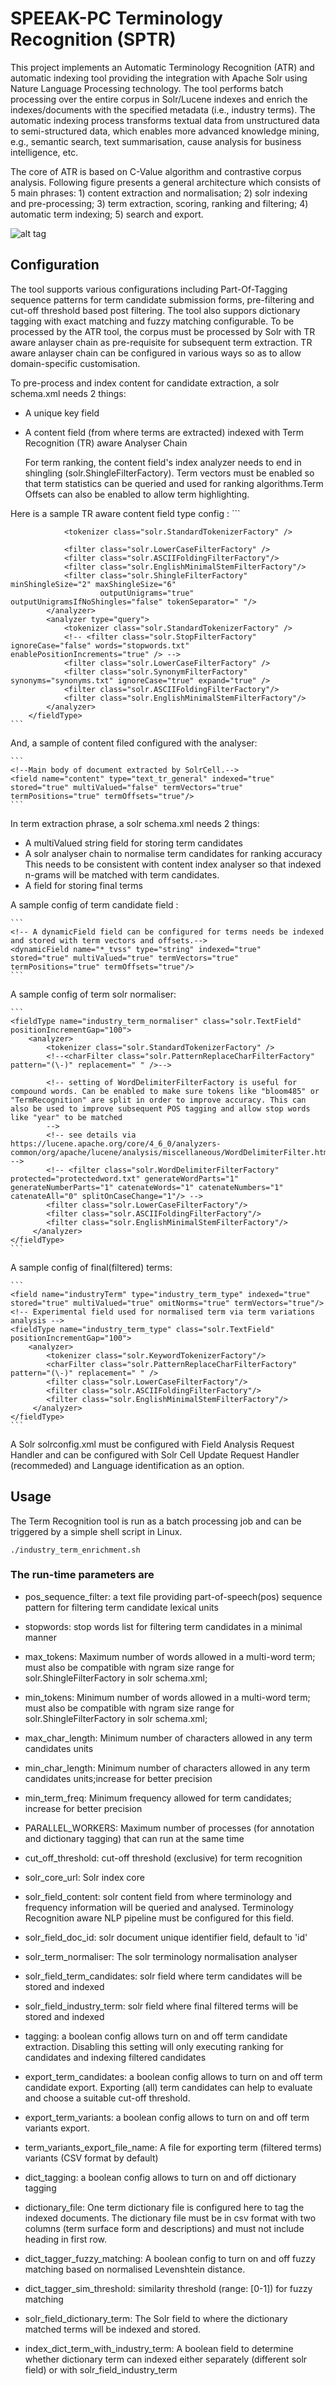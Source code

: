 # SPEEAK-PC Terminology Recognition (SPTR)

This project implements an Automatic Terminology Recognition (ATR) and automatic indexing tool providing the integration with Apache Solr using Nature Language Processing technology. The tool performs batch processing over the entire corpus in Solr/Lucene indexes and enrich the indexes/documents with the specified metadata (i.e., industry terms). The automatic indexing process transforms textual data from unstructured data to semi-structured data, which enables more advanced knowledge mining, e.g., semantic search, text summarisation,  cause analysis for business intelligence, etc.

The core of ATR is based on C-Value algorithm and contrastive corpus analysis. Following figure presents a general architecture which consists of 5 main phrases: 1) content extraction and normalisation; 2) solr indexing and pre-processing; 3) term extraction, scoring, ranking and filtering; 4) automatic term indexing; 5) search and export.

![alt tag](https://github.com/jerrygaoLondon/SPTR/blob/master/general_architecture.JPG)

## Configuration

The tool supports various configurations including Part-Of-Tagging sequence patterns for term candidate submission forms, pre-filtering and cut-off threshold based post filtering. The tool also suppors dictionary tagging with exact matching and fuzzy matching configurable. To be processed by the ATR tool, the corpus must be processed by Solr with TR aware anlayser chain as pre-requisite for subsequent term extraction. TR aware anlayser chain can be configured in various ways so as to allow domain-specific customisation.

To pre-process and index content for candidate extraction, a solr schema.xml needs 2 things:
 * A unique key field
 * A content field (from where terms are extracted) indexed with Term Recognition (TR) aware Analyser Chain
 
	For term ranking, the content field's index analyzer needs to end in shingling (solr.ShingleFilterFactory). Term vectors must be enabled so that term statistics can be queried and used for ranking algorithms.Term Offsets can also be enabled to allow term highlighting.
	
 Here is a sample TR aware content field type config :
	```
		<fieldType name="text_tr_general" class="solr.TextField" positionIncrementGap="100">
			<analyzer type="index">
				<!-- more friendly with technical terms, and good at parsing documents with terms like Oracle 8i/9i/10g/11g and DB2/UDB. -->
				<charFilter class="solr.PatternReplaceCharFilterFactory" pattern="(\.\s)" replacement=" " />
				<charFilter class="solr.PatternReplaceCharFilterFactory" pattern="(\.$)" replacement=" " />
				<charFilter class="solr.PatternReplaceCharFilterFactory" pattern="(\|)" replacement=" " />
				<charFilter class="solr.PatternReplaceCharFilterFactory" pattern="(\/)" replacement=" " />
				<charFilter class="solr.PatternReplaceCharFilterFactory" pattern="(\\t)" replacement=" \\n " />
				
				<tokenizer class="solr.StandardTokenizerFactory" />
				
				<filter class="solr.LowerCaseFilterFactory" />
				<filter class="solr.ASCIIFoldingFilterFactory"/>
				<filter class="solr.EnglishMinimalStemFilterFactory"/>
				<filter class="solr.ShingleFilterFactory" minShingleSize="2" maxShingleSize="6"
						outputUnigrams="true" outputUnigramsIfNoShingles="false" tokenSeparator=" "/>
			</analyzer>
			<analyzer type="query">				
				<tokenizer class="solr.StandardTokenizerFactory" />
				<!-- <filter class="solr.StopFilterFactory" ignoreCase="false" words="stopwords.txt" enablePositionIncrements="true" /> -->
				<filter class="solr.LowerCaseFilterFactory" />
				<filter class="solr.SynonymFilterFactory" synonyms="synonyms.txt" ignoreCase="true" expand="true" />				
				<filter class="solr.ASCIIFoldingFilterFactory"/>
				<filter class="solr.EnglishMinimalStemFilterFactory"/>
			</analyzer>
		</fieldType>
	```
 And, a sample of content filed configured with the analyser:
 
	```
	<!--Main body of document extracted by SolrCell.-->
	<field name="content" type="text_tr_general" indexed="true" stored="true" multiValued="false" termVectors="true" termPositions="true" termOffsets="true"/>
	```

In term extraction phrase, a solr schema.xml needs 2 things:
 * A multiValued string field for storing term candidates 
 * A solr analyser chain to normalise term candidates for ranking accuracy
		This needs to be consistent with content index analyser so that indexed n-grams will be matched with term candidates.
 * A field for storing final terms
		
 A sample config of term candidate field :
 
	```
	<!-- A dynamicField field can be configured for terms needs be indexed and stored with term vectors and offsets.-->
	<dynamicField name="*_tvss" type="string" indexed="true"  stored="true" multiValued="true" termVectors="true" termPositions="true" termOffsets="true"/>
	```
	
 A sample config of term solr normaliser:
 
	```
	<fieldType name="industry_term_normaliser" class="solr.TextField" positionIncrementGap="100">
		<analyzer>
			<tokenizer class="solr.StandardTokenizerFactory" />
			<!--<charFilter class="solr.PatternReplaceCharFilterFactory" pattern="(\-)" replacement=" " />-->
			
			<!-- setting of WordDelimiterFilterFactory is useful for compound words. Can be enabled to make sure tokens like "bloom485" or "TermRecognition" are split in order to improve accuracy. This can also be used to improve subsequent POS tagging and allow stop words like "year" to be matched
			-->
			<!-- see details via https://lucene.apache.org/core/4_6_0/analyzers-common/org/apache/lucene/analysis/miscellaneous/WordDelimiterFilter.html -->
			<!-- <filter class="solr.WordDelimiterFilterFactory" protected="protectedword.txt" generateWordParts="1" generateNumberParts="1" catenateWords="1" catenateNumbers="1" catenateAll="0" splitOnCaseChange="1"/> -->
			<filter class="solr.LowerCaseFilterFactory"/>
			<filter class="solr.ASCIIFoldingFilterFactory"/>
			<filter class="solr.EnglishMinimalStemFilterFactory"/>
		 </analyzer>
	</fieldType>
	```
 A sample config of final(filtered) terms:
 
	```
	<field name="industryTerm" type="industry_term_type" indexed="true" stored="true" multiValued="true" omitNorms="true" termVectors="true"/>
	<!-- Experimental field used for normalised term via term variations analysis -->
	<fieldType name="industry_term_type" class="solr.TextField" positionIncrementGap="100">
		<analyzer>
			<tokenizer class="solr.KeywordTokenizerFactory"/>		
			<charFilter class="solr.PatternReplaceCharFilterFactory" pattern="(\-)" replacement=" " />		
			<filter class="solr.LowerCaseFilterFactory"/>
			<filter class="solr.ASCIIFoldingFilterFactory"/>
			<filter class="solr.EnglishMinimalStemFilterFactory"/>
		 </analyzer>
	</fieldType>
	```
A Solr solrconfig.xml must be configured with Field Analysis Request Handler and can be configured with Solr Cell Update Request Handler (recommeded) and Language identification as an option.

## Usage
 The Term Recognition tool is run as a batch processing job and can be triggered by a simple shell script in Linux.
	
	./industry_term_enrichment.sh
	
### The run-time parameters are
 * pos_sequence_filter: a text file providing part-of-speech(pos) sequence pattern for filtering term candidate lexical units
 * stopwords: stop words list for filtering term candidates in a minimal manner
 * max_tokens: Maximum number of words allowed in a multi-word term; must also be compatible with ngram size range for solr.ShingleFilterFactory in solr schema.xml;
 * min_tokens: Minimum number of words allowed in a multi-word term; must also be compatible with ngram size range for solr.ShingleFilterFactory in solr schema.xml;
 * max_char_length: Minimum number of characters allowed in any term candidates units
 * min_char_length: Minimum number of characters allowed in any term candidates units;increase for better precision
 * min_term_freq: Minimum frequency allowed for term candidates; increase for better precision
 * PARALLEL_WORKERS: Maximum number of processes (for annotation and dictionary tagging) that can run at the same time
 * cut_off_threshold: cut-off threshold (exclusive) for term recognition
	
 * solr_core_url: Solr index core
 * solr_field_content: solr content field from where terminology and frequency information will be queried and analysed. Terminology Recognition aware NLP pipeline must be configured for this field.
 * solr_field_doc_id: solr document unique identifier field, default to 'id'
 * solr_term_normaliser: The solr terminology normalisation analyser
 * solr_field_term_candidates: solr field where term candidates will be stored and indexed
 * solr_field_industry_term: solr field where final filtered terms will be stored and indexed
	
	
 * tagging: a boolean config allows turn on and off term candidate extraction. Disabling this setting will only executing ranking for candidates and indexing filtered candidates
 * export_term_candidates: a boolean config allows to turn on and off term candidate export. Exporting (all) term candidates can help to evaluate and choose a suitable cut-off threshold.
 * export_term_variants: a boolean config allows to turn on and off term variants export.
 * term_variants_export_file_name: A file for exporting term (filtered terms) variants (CSV format by default) 
	
 * dict_tagging: a boolean config allows to turn on and off dictionary tagging
 * dictionary_file: One term dictionary file is configured here to tag the indexed documents. The dictionary file must be in csv format with two columns (term surface form and descriptions) and must not include heading in first row.
 * dict_tagger_fuzzy_matching: A boolean config to turn on and off fuzzy matching based on normalised Levenshtein distance.
 * dict_tagger_sim_threshold: similarity threshold (range: [0-1]) for fuzzy matching
 * solr_field_dictionary_term: The Solr field to where the dictionary matched terms will be indexed and stored.
 * index_dict_term_with_industry_term: A boolean field to determine whether dictionary term can indexed either separately (different solr field) or with solr_field_industry_term	